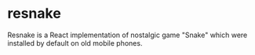 # resnake
Resnake is a React implementation of nostalgic game "Snake" which were installed by default on old mobile phones.
